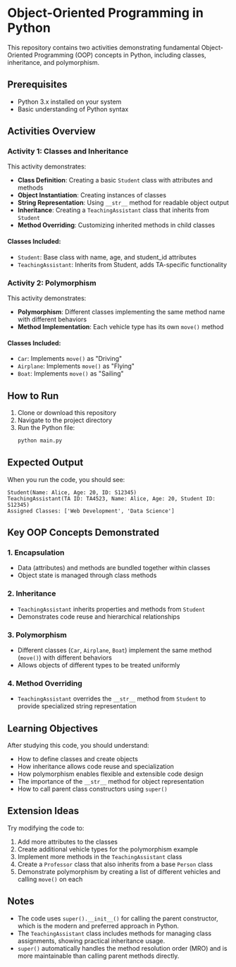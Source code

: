 # Object-Oriented Programming in Python

This repository contains two activities demonstrating fundamental Object-Oriented Programming (OOP) concepts in Python, including classes, inheritance, and polymorphism.

## Prerequisites

- Python 3.x installed on your system
- Basic understanding of Python syntax

## Activities Overview

### Activity 1: Classes and Inheritance

This activity demonstrates:
- **Class Definition**: Creating a basic `Student` class with attributes and methods
- **Object Instantiation**: Creating instances of classes
- **String Representation**: Using `__str__` method for readable object output
- **Inheritance**: Creating a `TeachingAssistant` class that inherits from `Student`
- **Method Overriding**: Customizing inherited methods in child classes

#### Classes Included:
- `Student`: Base class with name, age, and student_id attributes
- `TeachingAssistant`: Inherits from Student, adds TA-specific functionality

### Activity 2: Polymorphism

This activity demonstrates:
- **Polymorphism**: Different classes implementing the same method name with different behaviors
- **Method Implementation**: Each vehicle type has its own `move()` method

#### Classes Included:
- `Car`: Implements `move()` as "Driving"
- `Airplane`: Implements `move()` as "Flying"  
- `Boat`: Implements `move()` as "Sailing"

## How to Run

1. Clone or download this repository
2. Navigate to the project directory
3. Run the Python file:
   ```bash
   python main.py
   ```

## Expected Output

When you run the code, you should see:
```
Student(Name: Alice, Age: 20, ID: S12345)
TeachingAssistant(TA ID: TA4523, Name: Alice, Age: 20, Student ID: S12345)
Assigned Classes: ['Web Development', 'Data Science']
```

## Key OOP Concepts Demonstrated

### 1. Encapsulation
- Data (attributes) and methods are bundled together within classes
- Object state is managed through class methods

### 2. Inheritance
- `TeachingAssistant` inherits properties and methods from `Student`
- Demonstrates code reuse and hierarchical relationships

### 3. Polymorphism
- Different classes (`Car`, `Airplane`, `Boat`) implement the same method (`move()`) with different behaviors
- Allows objects of different types to be treated uniformly

### 4. Method Overriding
- `TeachingAssistant` overrides the `__str__` method from `Student` to provide specialized string representation

## Learning Objectives

After studying this code, you should understand:
- How to define classes and create objects
- How inheritance allows code reuse and specialization
- How polymorphism enables flexible and extensible code design
- The importance of the `__str__` method for object representation
- How to call parent class constructors using `super()`

## Extension Ideas

Try modifying the code to:
1. Add more attributes to the classes
2. Create additional vehicle types for the polymorphism example
3. Implement more methods in the `TeachingAssistant` class
4. Create a `Professor` class that also inherits from a base `Person` class
5. Demonstrate polymorphism by creating a list of different vehicles and calling `move()` on each

## Notes

- The code uses `super().__init__()` for calling the parent constructor, which is the modern and preferred approach in Python.
- The `TeachingAssistant` class includes methods for managing class assignments, showing practical inheritance usage.
- `super()` automatically handles the method resolution order (MRO) and is more maintainable than calling parent methods directly.
